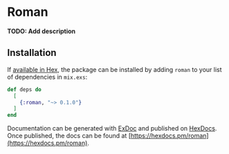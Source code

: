 # Roman

**TODO: Add description**

## Installation

If [available in Hex](https://hex.pm/docs/publish), the package can be installed
by adding `roman` to your list of dependencies in `mix.exs`:

```elixir
def deps do
  [
    {:roman, "~> 0.1.0"}
  ]
end
```

Documentation can be generated with [ExDoc](https://github.com/elixir-lang/ex_doc)
and published on [HexDocs](https://hexdocs.pm). Once published, the docs can
be found at [https://hexdocs.pm/roman](https://hexdocs.pm/roman).

